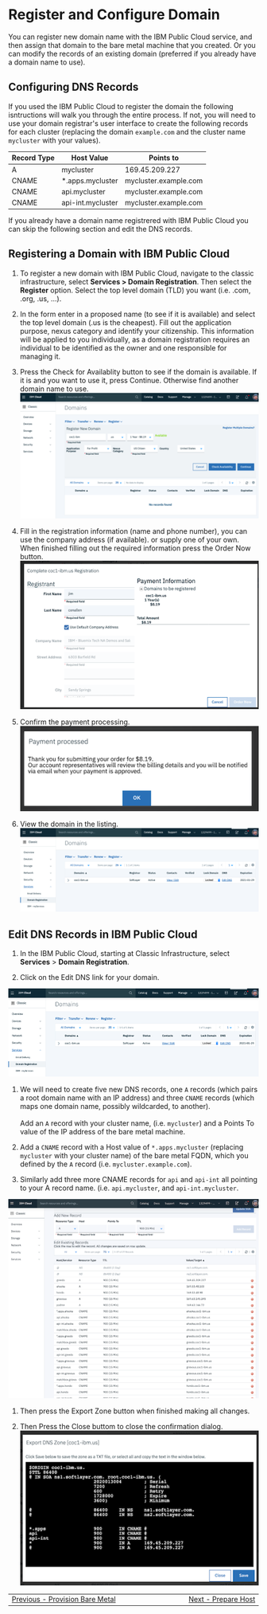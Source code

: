 # Register and Configure Domain

You can register new domain name with the IBM Public Cloud service, and then assign that domain to the bare metal machine that you created.  Or you can modify the records of an existing domain (preferred if you already have a domain name to use).

## Configuring DNS Records

If you used the IBM Public Cloud to register the domain the following isntructions will walk you through the entire process.  If not, you will need to use your domain registrar's user interface to create the following records for each cluster (replacing the domain `example.com` and the cluster name `mycluster` with your values).

| Record Type | Host Value         |  Points to             |
|-------------|--------------------|------------------------|
| A           | mycluster          | 169.45.209.227         |
| CNAME       | *.apps.mycluster   | mycluster.example.com  |
| CNAME       | api.mycluster      | mycluster.example.com  |
| CNAME       | api-int.mycluster  | mycluster.example.com  |

If you already have a domain name registrered with IBM Public Cloud you can skip the following section and edit the DNS records.


## Registering a Domain with IBM Public Cloud

1. To register a new domain with IBM Public Cloud, navigate to the classic infrastructure, select **Services > Domain Registration**.  Then select the **Register** option.  Select the top level domain (TLD) you want (i.e. .com, .org, .us, ...).  

1. In the form enter in a proposed name (to see if it is available) and select the top level domain (.us is the cheapest).  Fill out the application purpose, nexus category and identify your citizenship.  This information will be applied to you individually, as a domain registration requires an individual to be identified as the owner and one responsible for managing it.

1. Press the Check for Availablity button to see if the domain is available.  If it is and you want to use it, press Continue.  Otherwise find another domain name to use.\
![domain registration](images/2_register1.png)

1. Fill in the registration information (name and phone number), you can use the company address (if available). or supply one of your own.  When finished filling out the required information press the Order Now button.\
![complete registration](images/2_complete_register.png)

1. Confirm the payment processing.\
![ok registration](images/2_ok_register.png)

1. View the domain in the listing.\
![domain listing](images/2_domain_listing.png)

## Edit DNS Records in IBM Public Cloud

1. In the IBM Public Cloud, starting at Classic Infrastructure, select **Services** > **Domain Registration**.  

1. Click on the Edit DNS link for your domain.

![domain listing](images/2_domain_listing.png)

1. We will need to create five new DNS records, one `A` records (which pairs a root domain name with an IP address) and three `CNAME` records (which maps one domain name, possibly wildcarded, to another).\
\
Add an `A` record with your cluster name, (i.e. `mycluster`) and a Points To value of the IP address of the bare metal machine.

1. Add a `CNAME` record with a Host value of `*.apps.mycluster` (replacing `mycluster` with your cluster name) of the bare metal FQDN, which you defined by the `A` record (i.e. `mycluster.example.com`).

1. Similarly add three more CNAME records for `api` and `api-int` all pointing to your A record name. (i.e. `api.mycluster`, and `api-int.mycluster`.

![domain listing](images/2_edit_zone.png)

1. Then press the Export Zone button when finished making all changes.

1. Then Press the Close buttom to close the confirmation dialog.\
![export zone](images/2_export_zone.png)




<table align="center">
<tr>
  <td align="left" width="9999"><a href="provision_baremetal.md">Previous - Provision Bare Metal</a> </td>
  <td align="right" width="9999"><a href="prepare_host.md">Next - Prepare Host</a> </td>
</tr>
</table>
